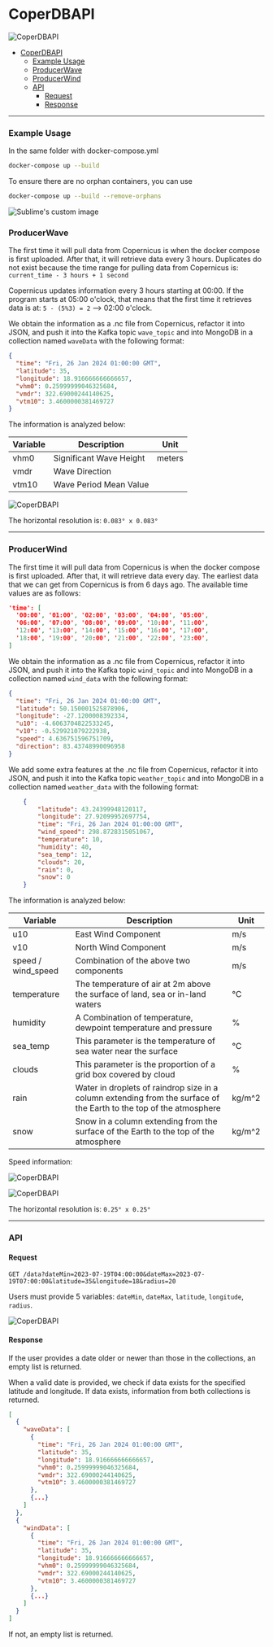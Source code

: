 # CoperDBAPI

![CoperDBAPI](https://github.com/ArtemisStefanidou/CoperDBAPI/blob/main/photos/Screenshot%202023-07-24%20at%203.33.34%20PM.png)

- [CoperDBAPI](#coperdbapi)
    - [Example Usage](#example-usage)
    - [ProducerWave](#producerwave)
    - [ProducerWind](#producerwind)
    - [API](#api)
      - [Request](#request)
      - [Response](#response)

---

### Example Usage

In the same folder with docker-compose.yml

```sh
docker-compose up --build
```

To ensure there are no orphan containers, you can use

```sh
docker-compose up --build --remove-orphans
```

![Sublime's custom image](https://github.com/ArtemisStefanidou/CoperDBAPI/blob/main/photos/Screenshot%202023-07-24%20at%205.32.18%20PM.png)

### ProducerWave

The first time it will pull data from Copernicus is when the docker compose is first uploaded. After that, it will retrieve data every 3 hours. Duplicates do not exist because the time range for pulling data from Copernicus is: `current_time - 3 hours + 1 second`

Copernicus updates information every 3 hours starting at 00:00. If the program starts at 05:00 o'clock, that means that the first time it retrieves data is at: `5 - (5%3) = 2` --> 02:00 o'clock.

We obtain the information as a .nc file from Copernicus, refactor it into JSON, and push it into the Kafka topic `wave_topic` and into MongoDB in a collection named `waveData` with the following format:

```json
{
  "time": "Fri, 26 Jan 2024 01:00:00 GMT",
  "latitude": 35,
  "longitude": 18.916666666666657,
  "vhm0": 0.25999999046325684,
  "vmdr": 322.69000244140625,
  "vtm10": 3.4600000381469727
}
```

The information is analyzed below:

| Variable | Description                  | Unit |
|----------|------------------------------|------|
| vhm0     | Significant Wave Height      |meters|
| vmdr     | Wave Direction               |      |
| vtm10    | Wave Period Mean Value       |      |

![CoperDBAPI](https://github.com/ArtemisStefanidou/CoperDBAPI/blob/main/photos/Screenshot%202023-07-25%20at%208.24.36%20AM.png)

The horizontal resolution is: `0.083° x 0.083°`

---

### ProducerWind

The first time it will pull data from Copernicus is when the docker compose is first uploaded. After that, it will retrieve data every day. The earliest data that we can get from Copernicus is from 6 days ago. The available time values are as follows:

```json
'time': [
  '00:00', '01:00', '02:00', '03:00', '04:00', '05:00',
  '06:00', '07:00', '08:00', '09:00', '10:00', '11:00',
  '12:00', '13:00', '14:00', '15:00', '16:00', '17:00',
  '18:00', '19:00', '20:00', '21:00', '22:00', '23:00',
]
```

We obtain the information as a .nc file from Copernicus, refactor it into JSON, and push it into the Kafka topic `wind_topic` and into MongoDB in a collection named `wind_data` with the following format:

```json
{
  "time": "Fri, 26 Jan 2024 01:00:00 GMT",
  "latitude": 50.150001525878906,
  "longitude": -27.1200008392334,
  "u10": -4.6063704822533245,
  "v10": -0.529921079222938,
  "speed": 4.636751596751709,
  "direction": 83.43748990096958
}
```
We add some extra features at the .nc file from Copernicus, refactor it into JSON, and push it into the Kafka topic `weather_topic` and into MongoDB in a collection named `weather_data` with the following format:

```json
    {
        "latitude": 43.24399948120117,
        "longitude": 27.92099952697754,
        "time": "Fri, 26 Jan 2024 01:00:00 GMT",
        "wind_speed": 298.8728315051067,
        "temperature": 10,
        "humidity": 40,
        "sea_temp": 12,
        "clouds": 20,
        "rain": 0,
        "snow": 0
    }
```
The information is analyzed below:

| Variable           | Description                                                                                                         |  Unit  |
|--------------------|---------------------------------------------------------------------------------------------------------------------|--------|
| u10                | East Wind Component                                                                                                 |  m/s   |
| v10                | North Wind Component                                                                                                |  m/s   |
| speed / wind_speed | Combination of the above two components                                                                             |  m/s   |
| temperature        | The temperature of air at 2m above the surface of land, sea or in-land waters                                       |  °C    |
| humidity           | A Combination of temperature, dewpoint temperature and pressure                                                     |   %    |
| sea_temp           | This parameter is the temperature of sea water near the surface                                                     |  °C    |
| clouds             | This parameter is the proportion of a grid box covered by cloud                                                     |   %    |
| rain               | Water in droplets of raindrop size in a column extending from the surface of the Earth to the top of the atmosphere | kg/m^2 |
| snow               | Snow in a column extending from the surface of the Earth to the top of the atmosphere                               | kg/m^2 |

Speed information:

![CoperDBAPI](https://github.com/ArtemisStefanidou/CoperDBAPI/blob/main/photos/Screenshot%202023-07-25%20at%208.25.32%20AM.png)

![CoperDBAPI](https://github.com/ArtemisStefanidou/CoperDBAPI/blob/main/photos/Screenshot%202023-07-25%20at%208.25.44%20AM.png)

The horizontal resolution is: `0.25° x 0.25°`

---

### API

#### Request

`GET /data?dateMin=2023-07-19T04:00:00&dateMax=2023-07-19T07:00:00&latitude=35&longitude=18&radius=20`

Users must provide 5 variables: `dateMin`, `dateMax`, `latitude`, `longitude`, `radius`.

![CoperDBAPI](https://github.com/ArtemisStefanidou/CoperDBAPI/blob/main/photos/Screenshot%202023-07-25%20at%2011.53.06%20AM.png)

#### Response

If the user provides a date older or newer than those in the collections, an empty list is returned.

When a valid date is provided, we check if data exists for the specified latitude and longitude. If data exists, information from both collections is returned.

```json
[
  {
    "waveData": [
      {
        "time": "Fri, 26 Jan 2024 01:00:00 GMT",
        "latitude": 35,
        "longitude": 18.916666666666657,
        "vhm0": 0.25999999046325684,
        "vmdr": 322.69000244140625,
        "vtm10": 3.4600000381469727
      },
      {...}
    ]
  },
  {
    "windData": [
      {
        "time": "Fri, 26 Jan 2024 01:00:00 GMT",
        "latitude": 35,
        "longitude": 18.916666666666657,
        "vhm0": 0.25999999046325684,
        "vmdr": 322.69000244140625,
        "vtm10": 3.4600000381469727
      },
      {...}
    ]
  }
]
```

If not, an empty list is returned.

